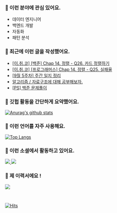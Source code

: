### 📡 이런 분야에 관심 있어요.

- 데이터 엔지니어
- 백엔드 개발
- 자동화
- 패턴 분석

### 📝 최근에 이런 글을 작성했어요.

<!-- BLOG-POST-LIST:START -->
- [[이.취.코] [백준] Chap 14. 정렬 - Q26. 카드 정렬하기](https://blex.me/@mildsalmon/%EC%9D%B4%EC%B7%A8%EC%BD%94-%EB%B0%B1%EC%A4%80-chap-14-%EC%A0%95%EB%A0%AC-q26-%EC%B9%B4%EB%93%9C-%EC%A0%95%EB%A0%AC%ED%95%98%EA%B8%B0)
- [[이.취.코] [프로그래머스] Chap 14. 정렬 - Q25. 실패율](https://blex.me/@mildsalmon/%EC%9D%B4%EC%B7%A8%EC%BD%94-%ED%94%84%EB%A1%9C%EA%B7%B8%EB%9E%98%EB%A8%B8%EC%8A%A4-chap-14-%EC%A0%95%EB%A0%AC-q25-%EC%8B%A4%ED%8C%A8%EC%9C%A8)
- [[9월 5주차] 주간 일지 정리](https://blex.me/@mildsalmon/9%EC%9B%94-5%EC%A3%BC%EC%B0%A8-%EC%A3%BC%EA%B0%84-%EC%9D%BC%EC%A7%80-%EC%A0%95%EB%A6%AC)
- [알고리즘 / 자료구조에 대해 공부해보자.](https://blex.me/@mildsalmon/%EC%95%8C%EA%B3%A0%EB%A6%AC%EC%A6%98-%EC%9E%90%EB%A3%8C%EA%B5%AC%EC%A1%B0%EC%97%90-%EB%8C%80%ED%95%B4-%EA%B3%B5%EB%B6%80%ED%95%B4%EB%B3%B4%EC%9E%90)
- [[PS] 백준 문제풀이](https://blex.me/@mildsalmon/ps-%EB%B0%B1%EC%A4%80-%EB%AC%B8%EC%A0%9C%ED%92%80%EC%9D%B4)
<!-- BLOG-POST-LIST:END -->

### 📑 깃헙 활동을 간단하게 요약했어요.

[![Anurag's github stats](https://github-readme-stats.vercel.app/api?username=mildsalmon&count_private=false&show_icons=true)](https://github.com/mildsalmon)

### 🥇 이런 언어를 자주 사용해요.

[![Top Langs](https://github-readme-stats.vercel.app/api/top-langs/?username=mildsalmon&hide=html)](https://github.com/mildsalmon)

### 🔮 이런 소셜에서 활동하고 있어요.

<p>

<a href="https://blex.me/@mildsalmon">
    <img src="http://img.shields.io/badge/BLOG-black?style=plastic&logo=bloglovin">
</a>

<a href="https://solved.ac/profile/mildsalmon">
    <img src="http://img.shields.io/badge/backjoon-blueviolet?style=plastic">
</a>

### 📜 제 이력서에요 !

<!-- <a href="https://mildsalmon.notion.site/c6540c28f55a4d90b4d2dcb181e15307">
    <img src="https://img.shields.io/badge/Resume-orange?style=social&logo=MailChimp">
</a>

<a href="https://mildsalmon.notion.site/c6540c28f55a4d90b4d2dcb181e15307">
    <img src="https://img.shields.io/badge/Resume-orange?style=plastic&logo=MailChimp">
</a>
    
<a href="https://mildsalmon.notion.site/c6540c28f55a4d90b4d2dcb181e15307">
    <img src="https://img.shields.io/badge/Resume-orange?style=plastic&logo=Jordan">
</a>
    
<a href="https://mildsalmon.notion.site/c6540c28f55a4d90b4d2dcb181e15307">
    <img src="https://img.shields.io/badge/Resume-orange?style=plastic&logo=GreenSock">
</a> -->
    
<a href="https://mildsalmon.notion.site/c6540c28f55a4d90b4d2dcb181e15307">
    <img src="https://img.shields.io/badge/Resume-orange?style=plastic&logo=Notion">
</a>
    

<p>
<br>

[![Hits](https://hits.seeyoufarm.com/api/count/incr/badge.svg?url=https%3A%2F%2Fgithub.com%2Fmildsalmon)](https://hits.seeyoufarm.com)
